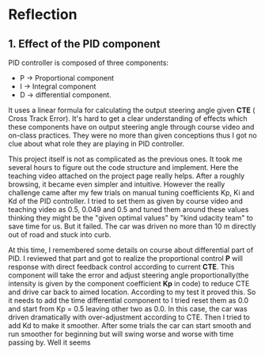 # Reflection

## 1. Effect of the PID component

PID controller is composed of three components: 
- P -> Proportional component
- I -> Integral component 
- D -> differential component. 

It uses a linear formula for calculating the output steering angle given **CTE** ( Cross Track Error). It's hard to get a clear understanding of effects which these components have on output steering angle through course video and on-class practices. They were no more than given conceptions thus I got no clue about what role they are playing in PID controller.

This project itself is not as complicated as the previous ones. It took me several hours to figure out the code structure and implement. Here the teaching video attached on the project page really helps. After a roughly browsing, it became even simpler and intuitive. However the really challenge came after my few trials on manual tuning coefficients Kp, Ki and Kd of the PID controller. I tried to set them as given by course video and teaching video as 0.5, 0.049 and 0.5 and tuned them around these values thinking they might be the "given optimal values" by "kind udacity team" to save time for us. But it failed. The car was driven no more than 10 m directly out of road and stuck into curb.

At this time, I remembered some details on course about differential part of PID. I reviewed that part and got to realize the proportional control **P** will response with direct feedback control according to current **CTE**. This component will take the error and adjust steering angle proportionally(the intensity is given by the component coefficient **Kp** in code) to reduce CTE and drive car back to aimed location. According to my test it proved this. So it needs to add the time differential component to  I tried reset them as 0.0 and start from Kp = 0.5 leaving other two as 0.0. In this case, the car was driven dramatically with over-adjustment according to CTE. Then I tried to add Kd to make it smoother. After some trials the car can start smooth and run smoother for beginning but will swing worse and worse with time passing by. Well it seems 
